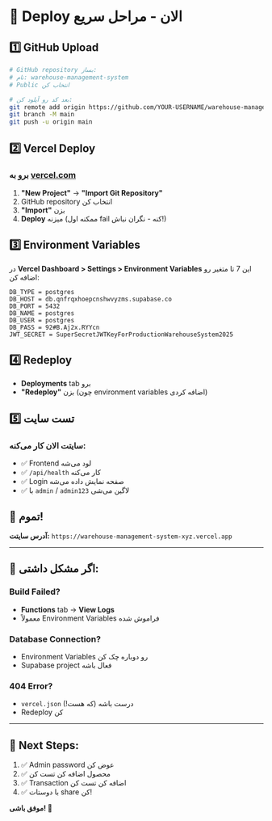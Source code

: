 # 🚀 Deploy الان - مراحل سریع

## 1️⃣ GitHub Upload

```bash
# GitHub repository بساز:
# نام: warehouse-management-system
# Public انتخاب کن

# بعد کد رو آپلود کن:
git remote add origin https://github.com/YOUR-USERNAME/warehouse-management-system.git
git branch -M main  
git push -u origin main
```

## 2️⃣ Vercel Deploy  

### برو به [vercel.com](https://vercel.com)
1. **"New Project"** → **"Import Git Repository"**
2. GitHub repository انتخاب کن
3. **"Import"** بزن
4. **Deploy** میزنه (ممکنه اول fail کنه - نگران نباش!)

## 3️⃣ Environment Variables

در **Vercel Dashboard > Settings > Environment Variables** این 7 تا متغیر رو اضافه کن:

```
DB_TYPE = postgres
DB_HOST = db.qnfrqxhoepcnshwvyzms.supabase.co  
DB_PORT = 5432
DB_NAME = postgres
DB_USER = postgres
DB_PASS = 92#B.Aj2x.RYYcn
JWT_SECRET = SuperSecretJWTKeyForProductionWarehouseSystem2025
```

## 4️⃣ Redeploy

- **Deployments** tab برو
- **"Redeploy"** بزن (چون environment variables اضافه کردی)

## 5️⃣ تست سایت

### سایتت الان کار می‌کنه:
- ✅ Frontend لود می‌شه
- ✅ `/api/health` کار می‌کنه  
- ✅ Login صفحه نمایش داده می‌شه
- ✅ با `admin` / `admin123` لاگین می‌شی

## 🎉 تموم!

**آدرس سایتت:** `https://warehouse-management-system-xyz.vercel.app`

---

## 🔧 اگر مشکل داشتی:

### Build Failed?
- **Functions** tab → **View Logs** 
- معمولاً Environment Variables فراموش شده

### Database Connection?  
- Environment Variables رو دوباره چک کن
- Supabase project فعال باشه

### 404 Error?
- `vercel.json` درست باشه (که هست!)
- Redeploy کن

---

## 📱 Next Steps:

1. ✅ Admin password عوض کن
2. ✅ محصول اضافه کن تست کن  
3. ✅ Transaction اضافه کن تست کن
4. ✅ با دوستات share کن! 

**موفق باشی! 🎯**